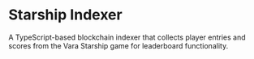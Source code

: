 # Starship Indexer

A TypeScript-based blockchain indexer that collects player entries and scores from the Vara Starship game for leaderboard functionality.
